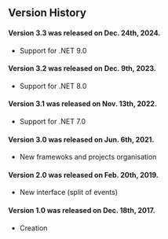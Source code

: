 ## Version History

#### Version 3.3 was released on Dec. 24th, 2024.

* Support for .NET 9.0

#### Version 3.2 was released on Dec. 9th, 2023.

* Support for .NET 8.0

#### Version 3.1 was released on Nov. 13th, 2022.

* Support for .NET 7.0

#### Version 3.0 was released on Jun. 6th, 2021.

* New framewoks and projects organisation

#### Version 2.0 was released on Feb. 20th, 2019.

* New interface (split of events)

#### Version 1.0 was released on Dec. 18th, 2017.
          
* Creation



